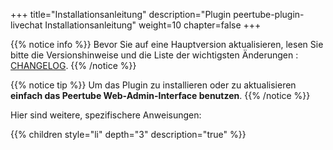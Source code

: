 +++
title="Installationsanleitung"
description="Plugin peertube-plugin-livechat Installationsanleitung"
weight=10
chapter=false
+++

{{% notice info %}}
Bevor Sie auf eine Hauptversion aktualisieren, lesen Sie bitte die Versionshinweise und die Liste der wichtigsten Änderungen : [CHANGELOG](https://github.com/JohnXLivingston/peertube-plugin-livechat/blob/main/CHANGELOG.md).
{{% /notice %}}

{{% notice tip %}}
Um das Plugin zu installieren oder zu aktualisieren **einfach das Peertube Web-Admin-Interface benutzen**.
{{% /notice %}}

Hier sind weitere, spezifischere Anweisungen:

{{% children style="li" depth="3" description="true" %}}
